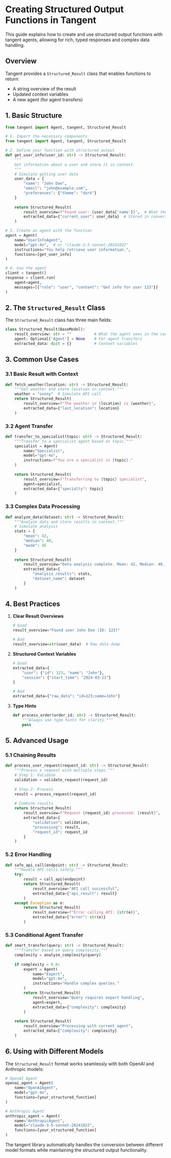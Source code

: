 # Creating Structured Output Functions in Tangent

This guide explains how to create and use structured output functions with tangent agents, allowing for rich, typed responses and complex data handling.

## Overview

Tangent provides a `Structured_Result` class that enables functions to return:
- A string overview of the result
- Updated context variables
- A new agent (for agent transfers)

## 1. Basic Structure

```python
from tangent import Agent, tangent, Structured_Result

# 1. Import the necessary components
from tangent import Agent, tangent, Structured_Result

# 2. Define your function with structured output
def get_user_info(user_id: str) -> Structured_Result:
    """
    Get information about a user and store it in context.
    """
    # Simulate getting user data
    user_data = {
        "name": "John Doe",
        "email": "john@example.com",
        "preferences": {"theme": "dark"}
    }
    
    return Structured_Result(
        result_overview=f"Found user: {user_data['name']}",  # What the agent sees
        extracted_data={"current_user": user_data}  # Stored in conversation context
    )

# 3. Create an agent with the function
agent = Agent(
    name="UserInfoAgent",
    model="gpt-4o",  # or "claude-3-5-sonnet-20241022"
    instructions="You help retrieve user information.",
    functions=[get_user_info]
)

# 4. Use the agent
client = tangent()
response = client.run(
    agent=agent,
    messages=[{"role": "user", "content": "Get info for user 123"}]
)
```

## 2. The `Structured_Result` Class

The `Structured_Result` class has three main fields:

```python
class Structured_Result(BaseModel):
    result_overview: str = ""          # What the agent sees in the conversation
    agent: Optional['Agent'] = None    # For agent transfers
    extracted_data: dict = {}          # Context variables
```

## 3. Common Use Cases

### 3.1 Basic Result with Context

```python
def fetch_weather(location: str) -> Structured_Result:
    """Get weather and store location in context."""
    weather = "sunny"  # Simulate API call
    return Structured_Result(
        result_overview=f"The weather in {location} is {weather}",
        extracted_data={"last_location": location}
    )
```

### 3.2 Agent Transfer

```python
def transfer_to_specialist(topic: str) -> Structured_Result:
    """Transfer to a specialist agent based on topic."""
    specialist = Agent(
        name="Specialist",
        model="gpt-4o",
        instructions=f"You are a specialist in {topic}."
    )
    
    return Structured_Result(
        result_overview=f"Transferring to {topic} specialist",
        agent=specialist,
        extracted_data={"specialty": topic}
    )
```

### 3.3 Complex Data Processing

```python
def analyze_data(dataset: str) -> Structured_Result:
    """Analyze data and store results in context."""
    # Simulate analysis
    stats = {
        "mean": 42,
        "median": 40,
        "mode": 45
    }
    
    return Structured_Result(
        result_overview="Data analysis complete. Mean: 42, Median: 40, Mode: 45",
        extracted_data={
            "analysis_results": stats,
            "dataset_name": dataset
        }
    )
```

## 4. Best Practices

1. **Clear Result Overviews**
   ```python
   # Good
   result_overview="Found user John Doe (ID: 123)"
   
   # Bad
   result_overview=str(user_data)  # Raw data dump
   ```

2. **Structured Context Variables**
   ```python
   # Good
   extracted_data={
       "user": {"id": 123, "name": "John"},
       "session": {"start_time": "2024-03-21"}
   }
   
   # Bad
   extracted_data={"raw_data": "id=123;name=John"}
   ```

3. **Type Hints**
   ```python
   def process_order(order_id: str) -> Structured_Result:
       """Always use type hints for clarity."""
       pass
   ```

## 5. Advanced Usage

### 5.1 Chaining Results

```python
def process_user_request(request_id: str) -> Structured_Result:
    """Process a request with multiple steps."""
    # Step 1: Validate
    validation = validate_request(request_id)
    
    # Step 2: Process
    result = process_request(request_id)
    
    # Combine results
    return Structured_Result(
        result_overview=f"Request {request_id} processed: {result}",
        extracted_data={
            "validation": validation,
            "processing": result,
            "request_id": request_id
        }
    )
```

### 5.2 Error Handling

```python
def safe_api_call(endpoint: str) -> Structured_Result:
    """Handle API calls safely."""
    try:
        result = call_api(endpoint)
        return Structured_Result(
            result_overview="API call successful",
            extracted_data={"api_result": result}
        )
    except Exception as e:
        return Structured_Result(
            result_overview=f"Error calling API: {str(e)}",
            extracted_data={"error": str(e)}
        )
```

### 5.3 Conditional Agent Transfer

```python
def smart_transfer(query: str) -> Structured_Result:
    """Transfer based on query complexity."""
    complexity = analyze_complexity(query)
    
    if complexity > 0.8:
        expert = Agent(
            name="Expert",
            model="gpt-4o",
            instructions="Handle complex queries."
        )
        return Structured_Result(
            result_overview="Query requires expert handling",
            agent=expert,
            extracted_data={"complexity": complexity}
        )
    
    return Structured_Result(
        result_overview="Processing with current agent",
        extracted_data={"complexity": complexity}
    )
```

## 6. Using with Different Models

The `Structured_Result` format works seamlessly with both OpenAI and Anthropic models:

```python
# OpenAI Agent
openai_agent = Agent(
    name="OpenAIAgent",
    model="gpt-4o",
    functions=[your_structured_function]
)

# Anthropic Agent
anthropic_agent = Agent(
    name="AnthropicAgent",
    model="claude-3-5-sonnet-20241022",
    functions=[your_structured_function]
)
```

The tangent library automatically handles the conversion between different model formats while maintaining the structured output functionality.
